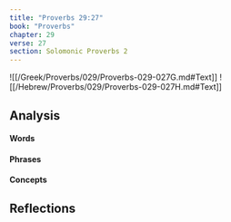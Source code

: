 ```yaml
---
title: "Proverbs 29:27"
book: "Proverbs"
chapter: 29
verse: 27
section: Solomonic Proverbs 2
---
```

![[/Greek/Proverbs/029/Proverbs-029-027G.md#Text]]
![[/Hebrew/Proverbs/029/Proverbs-029-027H.md#Text]]

## Analysis

#### Words

#### Phrases

#### Concepts

## Reflections

